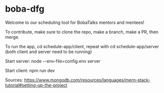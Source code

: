 # boba-dfg
Welcome to our scheduling tool for BobaTalks mentors and mentees!

To contribute, make sure to clone the repo, make a branch, make a PR, then merge.

To run the app, cd schedule-app/client, repeat with cd schedule-app/server (both client and server need to be running)

Start server: node --env-file=config.env server

Start client: npm run dev

Sources:
https://www.mongodb.com/resources/languages/mern-stack-tutorial#setting-up-the-project

